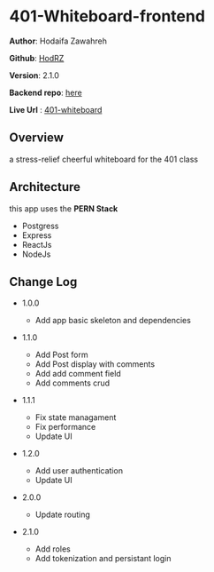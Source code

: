 # 401-Whiteboard-frontend

**Author**: Hodaifa Zawahreh

**Github**: [HodRZ](https://github.com/HodRZ)

**Version**: 2.1.0

**Backend repo**: [here](https://github.com/HodRZ/401-whiteboard-backend)

**Live Url** : [401-whiteboard](https://401-whiteboard.netlify.app/)

## Overview

a stress-relief cheerful whiteboard for the 401 class

<!-- ## Getting Started
 What are the steps that a user must take in order to build this app on their own machine and get it running? -->

## Architecture

this app uses the **PERN Stack**

- Postgress
- Express
- ReactJs
- NodeJs

## Change Log

- 1.0.0
  - Add app basic skeleton and dependencies

- 1.1.0
  - Add Post form
  - Add Post display with comments
  - Add add comment field
  - Add comments crud

- 1.1.1
  - Fix state managament
  - Fix performance
  - Update UI

- 1.2.0
  - Add user authentication
  - Update UI

- 2.0.0
  - Update routing

- 2.1.0
  - Add roles
  - Add tokenization and persistant login
 <!-- ## Credit and Collaborations -->
